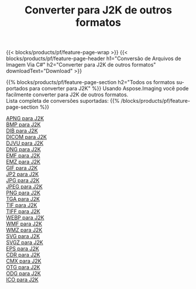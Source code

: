 ﻿---
title: Converter para J2K de outros formatos 
weight: 3920
url: /pt/java/conversion/to/j2k 
lang: pt
langdirlevel: 2
locales: zh-hans,ja,it,ru,de,es,fr,nl,id,lt,pl,pt,vi,tr,ko,zh-hant,ar,hi,th,sv,cs,uk,he
description: Usando o Aspose.Imaging, você pode facilmente converter para J2K de outros formatos
---

{{< blocks/products/pf/feature-page-wrap >}}
{{< blocks/products/pf/feature-page-header h1="Conversão de Arquivos de Imagem Via C#" h2="Converter para J2K de outros formatos" downloadText="Download" >}}


{{% blocks/products/pf/feature-page-section  h2="Todos os formatos suportados para converter para J2K" %}}
Usando Aspose.Imaging você pode facilmente converter para J2K de outros formatos.
<br/>
Lista completa de conversões suportadas:
{{% /blocks/products/pf/feature-page-section %}}
<div class="container-fluid productfamilypage bg-gray">
    <div class="convertypes bg-gray agp-content section">
        <div class="container">
		<div class="row other-converters">
		    <div class='col-md-2 other-converter remove-lp remove-rp'><a href="/imaging/pt/java/conversion/apng-to-j2k" >APNG para J2K</a></div>
<div class='col-md-2 other-converter remove-lp remove-rp'><a href="/imaging/pt/java/conversion/bmp-to-j2k" >BMP para J2K</a></div>
<div class='col-md-2 other-converter remove-lp remove-rp'><a href="/imaging/pt/java/conversion/dib-to-j2k" >DIB para J2K</a></div>
<div class='col-md-2 other-converter remove-lp remove-rp'><a href="/imaging/pt/java/conversion/dicom-to-j2k" >DICOM para J2K</a></div>
<div class='col-md-2 other-converter remove-lp remove-rp'><a href="/imaging/pt/java/conversion/djvu-to-j2k" >DJVU para J2K</a></div>
<div class='col-md-2 other-converter remove-lp remove-rp'><a href="/imaging/pt/java/conversion/dng-to-j2k" >DNG para J2K</a></div>
<div class='col-md-2 other-converter remove-lp remove-rp'><a href="/imaging/pt/java/conversion/emf-to-j2k" >EMF para J2K</a></div>
<div class='col-md-2 other-converter remove-lp remove-rp'><a href="/imaging/pt/java/conversion/emz-to-j2k" >EMZ para J2K</a></div>
<div class='col-md-2 other-converter remove-lp remove-rp'><a href="/imaging/pt/java/conversion/gif-to-j2k" >GIF para J2K</a></div>
<div class='col-md-2 other-converter remove-lp remove-rp'><a href="/imaging/pt/java/conversion/jp2-to-j2k" >JP2 para J2K</a></div>
<div class='col-md-2 other-converter remove-lp remove-rp'><a href="/imaging/pt/java/conversion/jpg-to-j2k" >JPG para J2K</a></div>
<div class='col-md-2 other-converter remove-lp remove-rp'><a href="/imaging/pt/java/conversion/jpeg-to-j2k" >JPEG para J2K</a></div>
<div class='col-md-2 other-converter remove-lp remove-rp'><a href="/imaging/pt/java/conversion/png-to-j2k" >PNG para J2K</a></div>
<div class='col-md-2 other-converter remove-lp remove-rp'><a href="/imaging/pt/java/conversion/tga-to-j2k" >TGA para J2K</a></div>
<div class='col-md-2 other-converter remove-lp remove-rp'><a href="/imaging/pt/java/conversion/tif-to-j2k" >TIF para J2K</a></div>
<div class='col-md-2 other-converter remove-lp remove-rp'><a href="/imaging/pt/java/conversion/tiff-to-j2k" >TIFF para J2K</a></div>
<div class='col-md-2 other-converter remove-lp remove-rp'><a href="/imaging/pt/java/conversion/webp-to-j2k" >WEBP para J2K</a></div>
<div class='col-md-2 other-converter remove-lp remove-rp'><a href="/imaging/pt/java/conversion/wmf-to-j2k" >WMF para J2K</a></div>
<div class='col-md-2 other-converter remove-lp remove-rp'><a href="/imaging/pt/java/conversion/wmz-to-j2k" >WMZ para J2K</a></div>
<div class='col-md-2 other-converter remove-lp remove-rp'><a href="/imaging/pt/java/conversion/svg-to-j2k" >SVG para J2K</a></div>
<div class='col-md-2 other-converter remove-lp remove-rp'><a href="/imaging/pt/java/conversion/svgz-to-j2k" >SVGZ para J2K</a></div>
<div class='col-md-2 other-converter remove-lp remove-rp'><a href="/imaging/pt/java/conversion/eps-to-j2k" >EPS para J2K</a></div>
<div class='col-md-2 other-converter remove-lp remove-rp'><a href="/imaging/pt/java/conversion/cdr-to-j2k" >CDR para J2K</a></div>
<div class='col-md-2 other-converter remove-lp remove-rp'><a href="/imaging/pt/java/conversion/cmx-to-j2k" >CMX para J2K</a></div>
<div class='col-md-2 other-converter remove-lp remove-rp'><a href="/imaging/pt/java/conversion/otg-to-j2k" >OTG para J2K</a></div>
<div class='col-md-2 other-converter remove-lp remove-rp'><a href="/imaging/pt/java/conversion/odg-to-j2k" >ODG para J2K</a></div>
<div class='col-md-2 other-converter remove-lp remove-rp'><a href="/imaging/pt/java/conversion/ico-to-j2k" >ICO para J2K</a></div>
                </div>
        </div>
    </div>
</div>
<br/>

